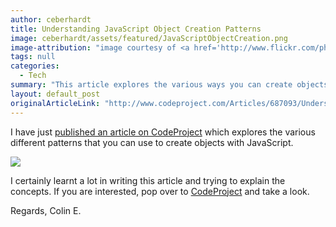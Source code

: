 ```yaml
---
author: ceberhardt
title: Understanding JavaScript Object Creation Patterns
image: ceberhardt/assets/featured/JavaScriptObjectCreation.png
image-attribution: "image courtesy of <a href='http://www.flickr.com/photos/byronj/12637612753/sizes/z/'>Byron James</a>"
tags: null
categories:
  - Tech
summary: "This article explores the various ways you can create objects with the JavaScript language, and through this exploration finds that there is much to learn about the language!"
layout: default_post
originalArticleLink: "http://www.codeproject.com/Articles/687093/Understanding-JavaScript-Object-Creation-Patterns"
---
```


I have just <a href="http://www.codeproject.com/Articles/687093/Understanding-JavaScript-Object-Creation-Patterns">published an article on CodeProject</a> which explores the various different patterns that you can use to create objects with JavaScript. 

<a href="http://www.codeproject.com/Articles/687093/Understanding-JavaScript-Object-Creation-Patterns"><img src="{{ site.baseurl }}/ceberhardt/assets/PrototypeGraphTwo.png" /></a>



I certainly learnt a lot in writing this article and trying to explain the concepts. If you are interested, pop over to <a href="http://www.codeproject.com/Articles/687093/Understanding-JavaScript-Object-Creation-Patterns">CodeProject</a> and take a look.

Regards, Colin E.


























